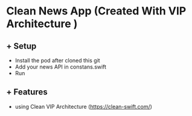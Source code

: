 # Clean News App (Created With VIP Architecture )


## + Setup
- Install the pod after cloned this git
- Add your news API in constans.swift
- Run

## + Features
- using Clean VIP Architecture (https://clean-swift.com/)
